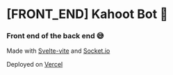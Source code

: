 # [FRONT_END] Kahoot Bot 🤖

### Front end of the back end 😅

Made with [Svelte-vite](https://vitejs.dev/guide/) and [Socket.io](https://socket.io/)

Deployed on [Vercel](https://vercel.com)
